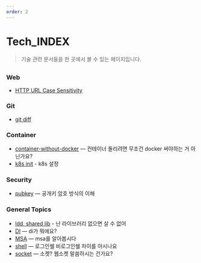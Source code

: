 ```yaml
---
order: 2
---
```


# Tech_INDEX

> 기술 관련 문서들을 한 곳에서 볼 수 있는 페이지입니다.

##

### Web

- [HTTP URL Case Sensitivity](~/web/url-case-insensitive.md)

### Git

- [git diff](~/git/git-diff.md)

### Container

- [container-without-docker](~/container/container-without-docker.md) — 컨테이너 돌리려면 무조건 docker 써야하는 거 아닌가요?
- [k8s init](~/container/init-install.md) - k8s 설정

### Security

- [pubkey](~/security/public-key-crypto.md) — 공개키 암호 방식의 이해

### General Topics

- [ldd, shared lib](~/linux_ldd.md) - 난 라이브러리 없으면 살 수 없어
- [DI](~/di.md) — di가 뭐에요?
- [MSA](~/msa.md) — msa를 알아봅시다
- [shell](~/shell.md) — 로그인쉘 비로그인쉘 차이를 아시나요
- [socket](~/socket.md) — 소켓? 웹소켓 말씀하시는 건가요?
